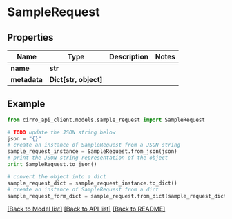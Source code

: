 # SampleRequest


## Properties

Name | Type | Description | Notes
------------ | ------------- | ------------- | -------------
**name** | **str** |  | 
**metadata** | **Dict[str, object]** |  | 

## Example

```python
from cirro_api_client.models.sample_request import SampleRequest

# TODO update the JSON string below
json = "{}"
# create an instance of SampleRequest from a JSON string
sample_request_instance = SampleRequest.from_json(json)
# print the JSON string representation of the object
print SampleRequest.to_json()

# convert the object into a dict
sample_request_dict = sample_request_instance.to_dict()
# create an instance of SampleRequest from a dict
sample_request_form_dict = sample_request.from_dict(sample_request_dict)
```
[[Back to Model list]](../README.md#documentation-for-models) [[Back to API list]](../README.md#documentation-for-api-endpoints) [[Back to README]](../README.md)


